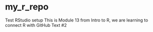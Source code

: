 # my_r_repo
Test RStudio setup 
This is Module 13 from Intro to R, we are learning to connect R with GitHub
Text #2